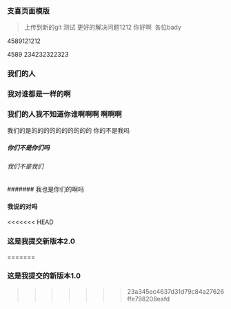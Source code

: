### 支喜页面模版
> 上传到新的git 测试
> 更好的解决问题1212
> 你好啊  各位bady

4589121212

4589
234232322323
### 我们的人
### 我对谁都是一样的啊
### 我们的人我不知道你谁啊啊啊 啊啊啊
我们的是的的的的的的的的的的 你的不是我吗

##### 你们不是你们吗
###### 我们不是我们
####### 我也是你们的啊吗
#### 我说的对吗

<<<<<<< HEAD
### 这是我提交新版本2.0
=======


### 这是我提交的新版本1.0
>>>>>>> 23a345ec4637d31d79c84a27626ffe798208eafd

